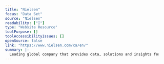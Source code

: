 ```yaml
---
title: "Nielsen"
focus: "Data Set"
source: "Nielsen"
readability: ["I"]
type: "Website Resource"
toolPurpose: []
toolAccessibilityIssues: []
openSource: false
link: "https://www.nielsen.com/ca/en/"
summary: |-
  Leading global company that provides data, solutions and insights for decision-making for manufacturers and retailers.
---
```


